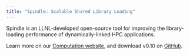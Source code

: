 ```yaml
---
title: "Spindle: Scalable Shared Library Loading"
---
```


Spindle is an LLNL-developed open-source tool for improving the library-loading performance of dynamically-linked HPC applications.

Learn more on our [Computation website](https://computation.llnl.gov/projects/spindle), and download v0.10 on [GitHub](https://github.com/hpc/Spindle).

